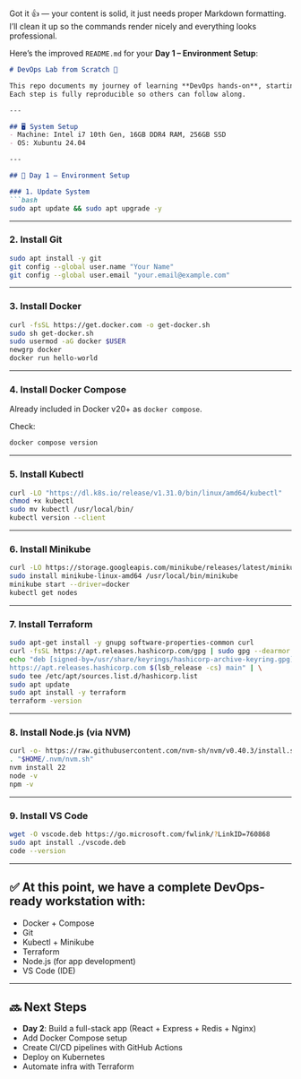 Got it 👍 — your content is solid, it just needs proper Markdown formatting. I’ll clean it up so the commands render nicely and everything looks professional.

Here’s the improved `README.md` for your **Day 1 – Environment Setup**:

````markdown
# DevOps Lab from Scratch 🚀

This repo documents my journey of learning **DevOps hands-on**, starting from a clean Xubuntu laptop.  
Each step is fully reproducible so others can follow along.

---

## 🖥️ System Setup
- Machine: Intel i7 10th Gen, 16GB DDR4 RAM, 256GB SSD  
- OS: Xubuntu 24.04  

---

## 🔧 Day 1 – Environment Setup

### 1. Update System
```bash
sudo apt update && sudo apt upgrade -y
````

---

### 2. Install Git

```bash
sudo apt install -y git
git config --global user.name "Your Name"
git config --global user.email "your.email@example.com"
```

---

### 3. Install Docker

```bash
curl -fsSL https://get.docker.com -o get-docker.sh
sudo sh get-docker.sh
sudo usermod -aG docker $USER
newgrp docker
docker run hello-world
```

---

### 4. Install Docker Compose

Already included in Docker v20+ as `docker compose`.

Check:

```bash
docker compose version
```

---

### 5. Install Kubectl

```bash
curl -LO "https://dl.k8s.io/release/v1.31.0/bin/linux/amd64/kubectl"
chmod +x kubectl
sudo mv kubectl /usr/local/bin/
kubectl version --client
```

---

### 6. Install Minikube

```bash
curl -LO https://storage.googleapis.com/minikube/releases/latest/minikube-linux-amd64
sudo install minikube-linux-amd64 /usr/local/bin/minikube
minikube start --driver=docker
kubectl get nodes
```

---

### 7. Install Terraform

```bash
sudo apt-get install -y gnupg software-properties-common curl
curl -fsSL https://apt.releases.hashicorp.com/gpg | sudo gpg --dearmor -o /usr/share/keyrings/hashicorp-archive-keyring.gpg
echo "deb [signed-by=/usr/share/keyrings/hashicorp-archive-keyring.gpg] \
https://apt.releases.hashicorp.com $(lsb_release -cs) main" | \
sudo tee /etc/apt/sources.list.d/hashicorp.list
sudo apt update
sudo apt install -y terraform
terraform -version
```

---

### 8. Install Node.js (via NVM)

```bash
curl -o- https://raw.githubusercontent.com/nvm-sh/nvm/v0.40.3/install.sh | bash
. "$HOME/.nvm/nvm.sh"
nvm install 22
node -v
npm -v
```

---

### 9. Install VS Code

```bash
wget -O vscode.deb https://go.microsoft.com/fwlink/?LinkID=760868
sudo apt install ./vscode.deb
code --version
```

---

## ✅ At this point, we have a complete DevOps-ready workstation with:

* Docker + Compose
* Git
* Kubectl + Minikube
* Terraform
* Node.js (for app development)
* VS Code (IDE)

---

## 🔜 Next Steps

* **Day 2**: Build a full-stack app (React + Express + Redis + Nginx)
* Add Docker Compose setup
* Create CI/CD pipelines with GitHub Actions
* Deploy on Kubernetes
* Automate infra with Terraform

````

````
